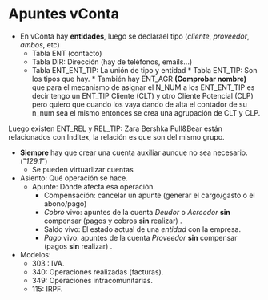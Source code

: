 # Apuntes vConta

* En vConta hay **entidades**, luego se declarael tipo (*cliente*, *proveedor*, *ambos*, etc)
  *  Tabla ENT (contacto)
    *  Tabla DIR: Dirección (hay de teléfonos, emails...)
    *  Tabla ENT_ENT_TIP: La unión de tipo y entidad
      *  Tabla ENT_TIP: Son los tipos que hay.
      * También hay ENT_AGR **(Comprobar nombre)** que para el mecanismo de asignar el N_NUM a los ENT_ENT_TIP es decir tengo un ENT_TIP Cliente (CLT) y otro Cliente Potencial (CLP) pero quiero que cuando los vaya dando de alta el contador de su n_num sea el mismo entonces se crea una agrupación de CLT y CLP.
      
Luego existen ENT_REL y REL_TIP: Zara Bershka Pull&Bear están relacionados con Inditex, la relación es que son del mismo grupo.
* **Siempre** hay que crear una cuenta auxiliar aunque no sea necesario. ("*129.1*")
  * Se pueden virtuarlizar cuentas 
* Asiento: Qué operación se hace.
  * Apunte: Dónde afecta esa operación.
    * Compensación: cancelar un apunte (generar el cargo/gasto o el abono/pago)
    * *Cobro* vivo: apuntes de la cuenta *Deudor* o *Acreedor* **sin** compensar (pagos y cobros **sin** realizar) .
    * Saldo vivo: El estado actual de una *entidad* con la empresa.
    * *Pago* vivo: apuntes de la cuenta *Proveedor* **sin** compensar (pagos **sin** realizar) .
* Modelos:
  * 303 : IVA.
  * 340: Operaciones realizadas (facturas).
  * 349: Operaciones intracomunitarias.
  * 115: IRPF.
<!--stackedit_data:
eyJoaXN0b3J5IjpbMTc4NzM0Mjg3MywyMDIwODUyOTQzXX0=
-->